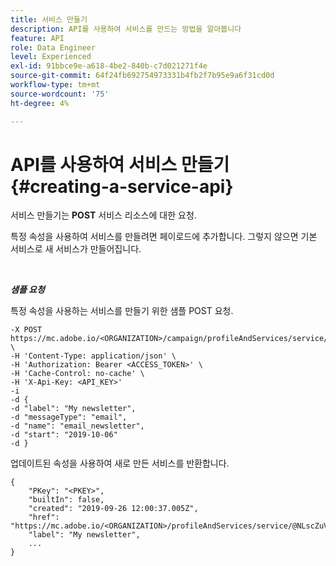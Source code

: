 ```yaml
---
title: 서비스 만들기
description: API를 사용하여 서비스를 만드는 방법을 알아봅니다
feature: API
role: Data Engineer
level: Experienced
exl-id: 91bbce9e-a618-4be2-840b-c7d021271f4e
source-git-commit: 64f24fb692754973331b4fb2f7b95e9a6f31cd0d
workflow-type: tm+mt
source-wordcount: '75'
ht-degree: 4%

---
```


# API를 사용하여 서비스 만들기{#creating-a-service-api}

서비스 만들기는 **POST** 서비스 리소스에 대한 요청.

특정 속성을 사용하여 서비스를 만들려면 페이로드에 추가합니다. 그렇지 않으면 기본 서비스로 새 서비스가 만들어집니다.

<br/>

***샘플 요청***

특정 속성을 사용하는 서비스를 만들기 위한 샘플 POST 요청.

```
-X POST https://mc.adobe.io/<ORGANIZATION>/campaign/profileAndServices/service/ \
-H 'Content-Type: application/json' \
-H 'Authorization: Bearer <ACCESS_TOKEN>' \
-H 'Cache-Control: no-cache' \
-H 'X-Api-Key: <API_KEY>'
-i
-d {
-d "label": "My newsletter",
-d "messageType": "email",
-d "name": "email_newsletter",
-d "start": "2019-10-06"
-d }
```

업데이트된 속성을 사용하여 새로 만든 서비스를 반환합니다.

```
{
    "PKey": "<PKEY>",
    "builtIn": false,
    "created": "2019-09-26 12:00:37.005Z",
    "href": "https://mc.adobe.io/<ORGANIZATION>/profileAndServices/service/@NLscZuVHxdVu9rPftvrMWFfR1zRIxQGswSOmGLrK09JTF_iWhB0JCUHEndA_vvy__k9mzOYa5NVkcWDcrK8qGh0wygahX9kRcD44kiWWSEceShn3",
    "label": "My newsletter",
    ...
}
```
